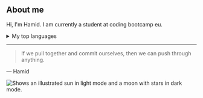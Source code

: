 ## About me

Hi, I'm Hamid. I am currently a student at coding bootcamp eu.

<details>
  <summary>My top languages</summary>

  | Rang | Languages | 
|-----:|---------------| 
|     1|  HTML
|     2|   Css
|     3|   JavaScript
|     4|   Vue
</details>

---
> If we pull together and commit ourselves, then we can push through anything.

— Hamid


<picture>
  <source media="(prefers-color-scheme: dark)" srcset="https://user-images.githubusercontent.com/25423296/163456776-7f95b81a-f1ed-45f7-b7ab-8fa810d529fa.png">
  <source media="(prefers-color-scheme: light)" srcset="https://user-images.githubusercontent.com/25423296/163456779-a8556205-d0a5-45e2-ac17-42d089e3c3f8.png">
  <img alt="Shows an illustrated sun in light mode and a moon with stars in dark mode." src="https://user-images.githubusercontent.com/25423296/163456779-a8556205-d0a5-45e2-ac17-42d089e3c3f8.png">
</picture>
